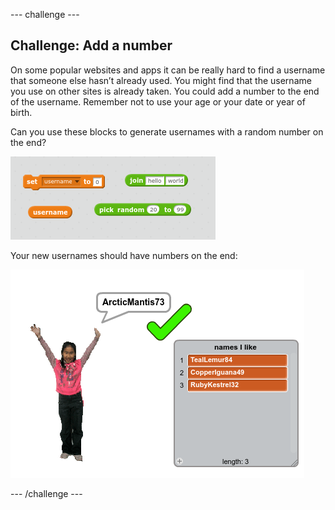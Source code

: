 --- challenge ---
## Challenge: Add a number

On some popular websites and apps it can be really hard to find a username that someone else hasn’t already used. You might find that the username you use on other sites is already taken. You could add a number to the end of the username. Remember not to use your age or your date or year of birth.

Can you use these blocks to generate usernames with a random number on the end?

![screenshot](images/usernames-number.png)

Your new usernames should have numbers on the end:

![screenshot](images/usernames-with-numbers.png)





--- /challenge ---
